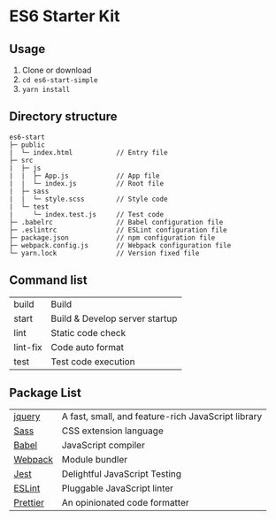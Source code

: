 # ES6 Starter Kit

## Usage

1. Clone or download
2. `cd es6-start-simple`
3. `yarn install`

## Directory structure

```
es6-start
├─ public
|  └─ index.html           // Entry file
├─ src
|  ├─ js
|  |  ├─ App.js            // App file
|  |  └─ index.js          // Root file
|  ├─ sass
|  |  └─ style.scss        // Style code
|  └─ test
|     └─ index.test.js     // Test code
├─ .babelrc                // Babel configuration file
├─ .eslintrc               // ESLint configuration file
├─ package.json            // npm configuration file
├─ webpack.config.js       // Webpack configuration file
└─ yarn.lock               // Version fixed file
```

## Command list

|||
|:--|:--|
|build|Build|
|start|Build & Develop server startup|
|lint|Static code check|
|lint-fix|Code auto format|
|test|Test code execution|

## Package List

|||
|:--|:--|
|[jquery](https://jquery.com/)|A fast, small, and feature-rich JavaScript library|
|[Sass](https://sass-lang.com/)|CSS extension language|
|[Babel](https://babeljs.io/)|JavaScript compiler|
|[Webpack](https://webpack.js.org/)|Module bundler|
|[Jest](https://jestjs.io/)|Delightful JavaScript Testing|
|[ESLint](https://eslint.org/)|Pluggable JavaScript linter|
|[Prettier](https://prettier.io/)|An opinionated code formatter|

